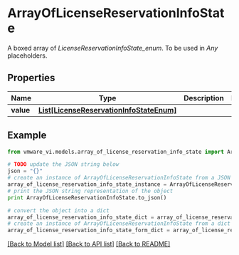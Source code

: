# ArrayOfLicenseReservationInfoState

A boxed array of *LicenseReservationInfoState_enum*. To be used in *Any* placeholders. 

## Properties
Name | Type | Description | Notes
------------ | ------------- | ------------- | -------------
**value** | [**List[LicenseReservationInfoStateEnum]**](LicenseReservationInfoStateEnum.md) |  | 

## Example

```python
from vmware_vi.models.array_of_license_reservation_info_state import ArrayOfLicenseReservationInfoState

# TODO update the JSON string below
json = "{}"
# create an instance of ArrayOfLicenseReservationInfoState from a JSON string
array_of_license_reservation_info_state_instance = ArrayOfLicenseReservationInfoState.from_json(json)
# print the JSON string representation of the object
print ArrayOfLicenseReservationInfoState.to_json()

# convert the object into a dict
array_of_license_reservation_info_state_dict = array_of_license_reservation_info_state_instance.to_dict()
# create an instance of ArrayOfLicenseReservationInfoState from a dict
array_of_license_reservation_info_state_form_dict = array_of_license_reservation_info_state.from_dict(array_of_license_reservation_info_state_dict)
```
[[Back to Model list]](../README.md#documentation-for-models) [[Back to API list]](../README.md#documentation-for-api-endpoints) [[Back to README]](../README.md)


